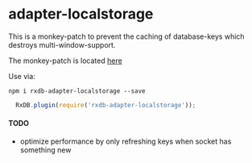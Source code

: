 # adapter-localstorage

This is a monkey-patch to prevent the caching of database-keys which destroys multi-window-support.

The monkey-patch is located [here](./localstorage-down/lib/localstorage.js#L44)

Use via:

``` npm i rxdb-adapter-localstorage --save ```

```js
  RxDB.plugin(require('rxdb-adapter-localstorage'));
```




#### TODO
- optimize performance by only refreshing keys when socket has something new
